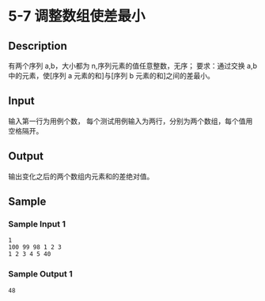 # 5-7 调整数组使差最小

## Description

有两个序列 a,b，大小都为 n,序列元素的值任意整数，无序； 要求：通过交换 a,b 中的元素，使[序列 a 元素的和]与[序列 b 元素的和]之间的差最小。

## Input

输入第一行为用例个数， 每个测试用例输入为两行，分别为两个数组，每个值用空格隔开。

## Output

输出变化之后的两个数组内元素和的差绝对值。

## Sample

### Sample Input 1

~~~
1
100 99 98 1 2 3
1 2 3 4 5 40
~~~

### Sample Output 1

~~~
48
~~~
